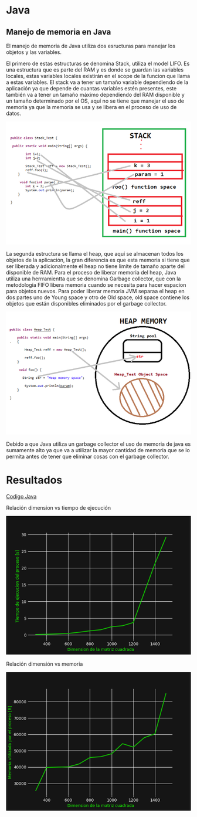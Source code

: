 # Java

## Manejo de memoria en Java

El manejo de memoria de Java utiliza dos esructuras para manejar los objetos y las variables. 

El primero de estas estructuras se denomina Stack, utiliza el model LIFO. Es una estructura que es parte del RAM y es donde se guardan las variables locales, estas variables locales existirán en el scope de la funcion que llama a estas variables.
El stack va a tener un tamaño variable dependiendo de la aplicación ya que depende de cuantas variables estén presentes, este también va a tener un tamaño máximo dependiendo del RAM disponible y un tamaño determinado por el OS, aquí no se tiene que manejar el uso de memoria ya que la memoria se usa y se libera en el proceso de uso de datos.

![Stack example](./resources/java1.png)

La segunda estructura se llama el heap, que aquí se almacenan todos los objetos de la aplicación, la gran diferencia es que esta memoria si tiene que ser liberada y adicionalmente el heap no tiene limite de tamaño aparte del disponible de RAM. 
Para el proceso de liberar memoria del heap, Java utiliza una herrramientta que se denomina Garbage collector, que con la metodología FIFO libera memoria cuando se necesita para hacer espacion para objetos nuevos. Para poder liberar memoria JVM separaa el heap en dos partes uno de Young space y otro de Old space, old space contiene los objetos que están disponibles eliminados por el garbage collector.    

![Heap example](./resources/java2.png)

Debido a que Java utiliza un garbage collector el uso de memoria de java es sumamente alto ya que va a utilizar la mayor cantidad de memoria que se lo permita antes de tener que eliminar cosas con el garbage collector. 

# Resultados
[Codigo Java](../code/MatrixMul.java)

Relación dimension vs tiempo de ejecución 

![java1](../results/javaTime.png)

Relación dimensión vs memoria

![java2](../results/javaMemory.png)

